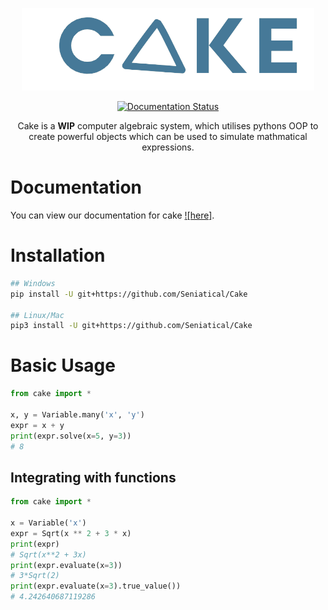 <p align="center">
    <img width="468" height="132" src="https://raw.githubusercontent.com/Seniatical/Cake/main/logos/logo.png" alt="Cake logo">
</p>

<p align="center">
    <a href='https://cakepy.readthedocs.io/en/latest/?badge=latest'>
        <img src='https://readthedocs.org/projects/cakepy/badge/?version=latest' alt='Documentation Status' />
    </a>
</p>

<p align="center">
    Cake is a <b>WIP</b> computer algebraic system, which utilises pythons OOP to create powerful objects which can be used to simulate mathmatical expressions.
</p>

# Documentation
You can view our documentation for cake [![here]](https://cake.rtfd.io).

# Installation
```sh
## Windows
pip install -U git+https://github.com/Seniatical/Cake

## Linux/Mac
pip3 install -U git+https://github.com/Seniatical/Cake
```

# Basic Usage
```py
from cake import *

x, y = Variable.many('x', 'y')
expr = x + y
print(expr.solve(x=5, y=3))
# 8
```

## Integrating with functions
```py
from cake import *

x = Variable('x')
expr = Sqrt(x ** 2 + 3 * x)
print(expr)
# Sqrt(x**2 + 3x)
print(expr.evaluate(x=3))
# 3*Sqrt(2)
print(expr.evaluate(x=3).true_value())
# 4.242640687119286
```
